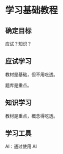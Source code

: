 # 学习基础教程


## 确定目标

应试？知识？

## 应试学习

教材是基础，但不用吃透。

题库是重点。

## 知识学习

教材是重点，概念得吃透。

## 学习工具

AI：通过使用 AI

